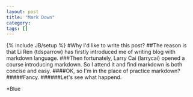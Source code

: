 ```yaml
---
layout: post
title: "Mark Down"
category: 
tags: []
---
```

{% include JB/setup %}
#Why I'd like to write this post?
##The reason is that Li Ren (tdsparrow) has firstly introduced me of writing blog with markdown language. 
###Then fortunately, Larry Cai (larrycai) opened a course introducing markdown. So I attend it and find markdown is both concise and easy.
####OK, so I'm in the place of practice markdown? 
#####Fancy.
######Let's see what happend.

*Blue
